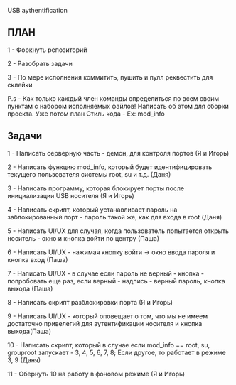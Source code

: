 USB aythentification 

ПЛАН 
---------------------------
1 - Форкнуть репозиторий       

2 - Разобрать задачи 

3 - По мере исполнения коммитить, пушить и пулл реквестить для склейки

P.s - Как только каждый член команды определиться по всем своим пунктам с набором исполняемых файлов! Написать об этом для сборки проекта. Уже потом план
Стиль кода - Ex: mod_info

Задачи 
---------------------------
1 - Написать серверную часть - демон, для контроля портов (Я и Игорь)

2 - Написать функцию mod_info, который будет идентифицировать текущего пользователя системы root, su и т.д. (Даня)

3 - Написать программу, которая блокирует порты после инициализации USB носителя (Я и Игорь)

4 - Написать скрипт, который устанавливает пароль на заблокированный порт - пароль такой же, как для входа в root (Даня)

5 - Написать UI/UX для случая, когда пользователь попытается открыть носитель - окно и кнопка войти по центру (Паша)

6 - Написать UI/UX - нажимая кнопку войти -> окно ввода пароля и кнопка вход (Паша)

7 - Написать UI/UX - в случае если пароль не верный - кнопка - попробовать еще раз, если верный - надпись - верный пароль, кнопка выхода (Паша)

8 - Написать скрипт разблокировки порта (Я и Игорь)

9 - Написать UI/UX - который оповещает о том, что мы не имеем достаточно привелегий для аутентификации носителя и кнопка выхода(Паша) 

10 - Написать скрипт, который в случае если mod_info == root, su, grouproot запускает - 3, 4, 5, 6, 7, 8; Если другое, то работает в режиме 3, 9 (Даня)

11 - Обернуть 10 на работу в фоновом режиме (Я и Игорь)

